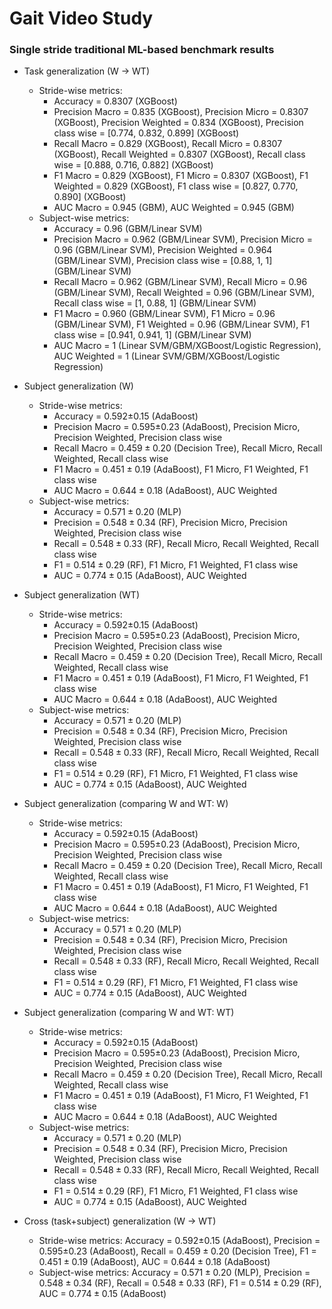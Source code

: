 # Gait Video Study

### Single stride traditional ML-based benchmark results
* Task generalization (W -> WT)
    * Stride-wise metrics: 
        * Accuracy = 0.8307 (XGBoost)
        * Precision Macro = 0.835 (XGBoost), Precision Micro = 0.8307 (XGBoost), Precision Weighted = 0.834 (XGBoost), Precision class wise = [0.774, 0.832, 0.899] (XGBoost)
        * Recall Macro = 0.829 (XGBoost), Recall Micro = 0.8307 (XGBoost), Recall Weighted = 0.8307 (XGBoost), Recall class wise = [0.888, 0.716, 0.882] (XGBoost)
        * F1 Macro = 0.829 (XGBoost), F1 Micro = 0.8307 (XGBoost), F1 Weighted = 0.829 (XGBoost), F1 class wise = [0.827, 0.770, 0.890] (XGBoost)
        * AUC Macro = 0.945 (GBM), AUC Weighted = 0.945 (GBM)
    * Subject-wise metrics: 
        * Accuracy = 0.96 (GBM/Linear SVM)
        * Precision Macro = 0.962 (GBM/Linear SVM), Precision Micro = 0.96 (GBM/Linear SVM), Precision Weighted = 0.964 (GBM/Linear SVM), Precision class wise = [0.88, 1, 1] (GBM/Linear SVM)
        * Recall Macro = 0.962 (GBM/Linear SVM), Recall Micro = 0.96 (GBM/Linear SVM), Recall Weighted = 0.96 (GBM/Linear SVM), Recall class wise = [1, 0.88, 1] (GBM/Linear SVM)
        * F1 Macro = 0.960 (GBM/Linear SVM), F1 Micro = 0.96 (GBM/Linear SVM), F1 Weighted = 0.96 (GBM/Linear SVM), F1 class wise = [0.941, 0.941, 1] (GBM/Linear SVM)
        * AUC Macro = 1 (Linear SVM/GBM/XGBoost/Logistic Regression), AUC Weighted = 1 (Linear SVM/GBM/XGBoost/Logistic Regression)


* Subject generalization (W)
    * Stride-wise metrics: 
        * Accuracy = 0.592$`\pm`$0.15 (AdaBoost)
        * Precision Macro = 0.595$`\pm`$0.23 (AdaBoost), Precision Micro, Precision Weighted, Precision class wise
        * Recall Macro = $`0.459\pm0.20`$ (Decision Tree), Recall Micro, Recall Weighted, Recall class wise
        * F1 Macro = $`0.451\pm0.19`$ (AdaBoost), F1 Micro, F1 Weighted, F1 class wise 
        * AUC Macro = $`0.644\pm0.18`$ (AdaBoost), AUC Weighted 
    * Subject-wise metrics: 
        * Accuracy = $`0.571\pm0.20`$ (MLP)
        * Precision = $`0.548\pm0.34`$ (RF), Precision Micro, Precision Weighted, Precision class wise
        * Recall = $`0.548\pm0.33`$ (RF), Recall Micro, Recall Weighted, Recall class wise
        * F1 = $`0.514\pm0.29`$ (RF), F1 Micro, F1 Weighted, F1 class wise 
        * AUC = $`0.774\pm0.15`$ (AdaBoost), AUC Weighted 


* Subject generalization (WT)
    * Stride-wise metrics: 
        * Accuracy = 0.592$`\pm`$0.15 (AdaBoost)
        * Precision Macro = 0.595$`\pm`$0.23 (AdaBoost), Precision Micro, Precision Weighted, Precision class wise
        * Recall Macro = $`0.459\pm0.20`$ (Decision Tree), Recall Micro, Recall Weighted, Recall class wise
        * F1 Macro = $`0.451\pm0.19`$ (AdaBoost), F1 Micro, F1 Weighted, F1 class wise 
        * AUC Macro = $`0.644\pm0.18`$ (AdaBoost), AUC Weighted 
    * Subject-wise metrics: 
        * Accuracy = $`0.571\pm0.20`$ (MLP)
        * Precision = $`0.548\pm0.34`$ (RF), Precision Micro, Precision Weighted, Precision class wise
        * Recall = $`0.548\pm0.33`$ (RF), Recall Micro, Recall Weighted, Recall class wise
        * F1 = $`0.514\pm0.29`$ (RF), F1 Micro, F1 Weighted, F1 class wise 
        * AUC = $`0.774\pm0.15`$ (AdaBoost), AUC Weighted 


* Subject generalization (comparing W and WT: W)
    * Stride-wise metrics: 
        * Accuracy = 0.592$`\pm`$0.15 (AdaBoost)
        * Precision Macro = 0.595$`\pm`$0.23 (AdaBoost), Precision Micro, Precision Weighted, Precision class wise
        * Recall Macro = $`0.459\pm0.20`$ (Decision Tree), Recall Micro, Recall Weighted, Recall class wise
        * F1 Macro = $`0.451\pm0.19`$ (AdaBoost), F1 Micro, F1 Weighted, F1 class wise 
        * AUC Macro = $`0.644\pm0.18`$ (AdaBoost), AUC Weighted 
    * Subject-wise metrics: 
        * Accuracy = $`0.571\pm0.20`$ (MLP)
        * Precision = $`0.548\pm0.34`$ (RF), Precision Micro, Precision Weighted, Precision class wise
        * Recall = $`0.548\pm0.33`$ (RF), Recall Micro, Recall Weighted, Recall class wise
        * F1 = $`0.514\pm0.29`$ (RF), F1 Micro, F1 Weighted, F1 class wise 
        * AUC = $`0.774\pm0.15`$ (AdaBoost), AUC Weighted 

* Subject generalization (comparing W and WT: WT)
    * Stride-wise metrics: 
        * Accuracy = 0.592$`\pm`$0.15 (AdaBoost)
        * Precision Macro = 0.595$`\pm`$0.23 (AdaBoost), Precision Micro, Precision Weighted, Precision class wise
        * Recall Macro = $`0.459\pm0.20`$ (Decision Tree), Recall Micro, Recall Weighted, Recall class wise
        * F1 Macro = $`0.451\pm0.19`$ (AdaBoost), F1 Micro, F1 Weighted, F1 class wise 
        * AUC Macro = $`0.644\pm0.18`$ (AdaBoost), AUC Weighted 
    * Subject-wise metrics: 
        * Accuracy = $`0.571\pm0.20`$ (MLP)
        * Precision = $`0.548\pm0.34`$ (RF), Precision Micro, Precision Weighted, Precision class wise
        * Recall = $`0.548\pm0.33`$ (RF), Recall Micro, Recall Weighted, Recall class wise
        * F1 = $`0.514\pm0.29`$ (RF), F1 Micro, F1 Weighted, F1 class wise 
        * AUC = $`0.774\pm0.15`$ (AdaBoost), AUC Weighted 


* Cross (task+subject) generalization (W -> WT)
    * Stride-wise metrics: Accuracy = 0.592$`\pm`$0.15 (AdaBoost), Precision = 0.595$`\pm`$0.23 (AdaBoost), Recall = $`0.459\pm0.20`$ (Decision Tree), F1 = $`0.451\pm0.19`$ (AdaBoost), AUC = $`0.644\pm0.18`$ (AdaBoost)
    * Subject-wise metrics: Accuracy = $`0.571\pm0.20`$ (MLP), Precision = $`0.548\pm0.34`$ (RF), Recall = $`0.548\pm0.33`$ (RF), F1 = $`0.514\pm0.29`$ (RF), AUC = $`0.774\pm0.15`$ (AdaBoost)


